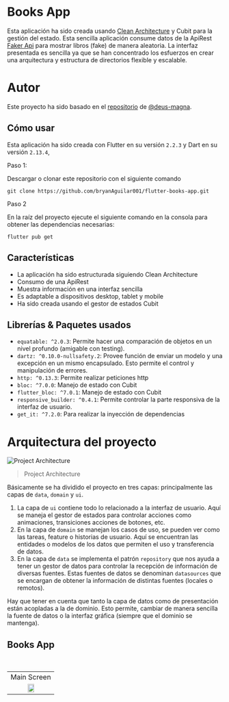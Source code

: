 # Books App

Esta aplicación ha sido creada usando [Clean Architecture](https://blog.cleancoder.com/uncle-bob/2012/08/13/the-clean-architecture.html) y Cubit para la gestión del estado. Esta sencilla aplicación consume datos de la ApiRest [Faker Api](https://fakerapi.it/en) para mostrar libros (fake) de manera aleatoria. La interfaz presentada es sencilla ya que se han concentrado los esfuerzos en crear una arquitectura y estructura de directorios flexible y escalable.

# Autor

Este proyecto ha sido basado en el [repositorio](https://github.com/deus-magna/clean_books) de [@deus-magna](https://github.com/deus-magna).

## Cómo usar

Esta aplicación ha sido creada con Flutter en su versión `2.2.3` y Dart en su versión `2.13.4`,

Paso 1:

Descargar o clonar este repositorio con el siguiente comando

```
git clone https://github.com/bryanAguilar001/flutter-books-app.git
```

Paso 2

En la raíz del proyecto ejecute el siguiente comando en la consola para obtener las dependencias necesarias:

```
flutter pub get
```

## Características

- La aplicación ha sido estructurada siguiendo Clean Architecture
- Consumo de una ApiRest
- Muestra información en una interfaz sencilla
- Es adaptable a dispositivos desktop, tablet y mobile
- Ha sido creada usando el gestor de estados Cubit

## Librerías & Paquetes usados

- `equatable: ^2.0.3`: Permite hacer una comparación de objetos en un nivel profundo (amigable con testing).
- `dartz: ^0.10.0-nullsafety.2`: Provee función de enviar un modelo y una excepción en un mismo encapsulado. Esto permite el control y manipulación de errores.
- `http: ^0.13.3`: Permite realizar peticiones http
- `bloc: ^7.0.0`: Manejo de estado con Cubit
- `flutter_bloc: ^7.0.1`: Manejo de estado con Cubit
- `responsive_builder: ^0.4.1`: Permite controlar la parte responsiva de la interfaz de usuario.
- `get_it: ^7.2.0`: Para realizar la inyección de dependencias

# Arquitectura del proyecto

![Project Architecture](https://github.com/bryanAguilar001/flutter-books-app/blob/main/media/architecture.png?raw=true)

> Project Architecture

Básicamente se ha dividido el proyecto en tres capas: principalmente las capas de `data`, `domain` y `ui`.
1. La capa de `ui` contiene todo lo relacionado a la interfaz de usuario. Aquí se maneja el gestor de estados para controlar acciones como animaciones, transiciones acciones de botones, etc.
2. En la capa de `domain` se manejan los casos de uso, se pueden ver como las tareas, feature o historias de usuario. Aquí se encuentran las entidades o modelos de los datos que permiten el uso y transferencia de datos.
3. En la capa de `data` se implementa el patrón `repository` que nos ayuda a tener un gestor de datos para controlar la recepción de información de diversas fuentes. Estas fuentes de datos se denominan `datasources` que se encargan de obtener la información de distintas fuentes (locales o remotos).

Hay que tener en cuenta que tanto la capa de datos como de presentación están acopladas a la de dominio. Esto permite, cambiar de manera sencilla la fuente de datos o la interfaz gráfica (siempre que el dominio se mantenga).

## Books App

<br>
<table>
  <tr>
    <td>Main Screen</td>
  </tr>
  <tr>
    <td align="center" valign="center"><img src="https://github.com/bryanAguilar001/flutter-books-app/blob/main/media/books_detail.png?raw=true" width="40%"></td>
  </tr>
 </table>
<br>
